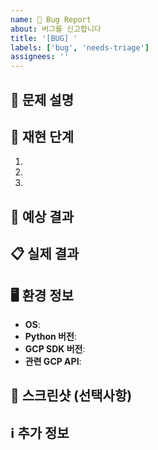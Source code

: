 ```yaml
---
name: 🐛 Bug Report
about: 버그를 신고합니다
title: '[BUG] '
labels: ['bug', 'needs-triage']
assignees: ''
---
```


## 🐛 문제 설명
<!-- 어떤 문제가 발생했는지 간단히 설명해주세요 -->


## 🔄 재현 단계
1. 
2. 
3. 

## 💭 예상 결과
<!-- 어떤 결과를 기대했나요? -->


## 📋 실제 결과
<!-- 실제로 어떤 일이 일어났나요? -->


## 🖥️ 환경 정보
- **OS**: 
- **Python 버전**: 
- **GCP SDK 버전**: 
- **관련 GCP API**: 

## 📸 스크린샷 (선택사항)
<!-- 스크린샷이나 로그가 있다면 첨부해주세요 -->


## ℹ️ 추가 정보
<!-- 다른 도움이 될 만한 정보가 있다면 작성해주세요 -->